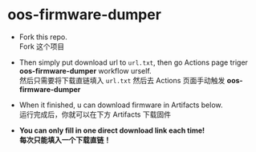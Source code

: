 # oos-firmware-dumper

- Fork this repo.  
Fork 这个项目

- Then simply put download url to `url.txt`, then go Actions page triger **oos-firmware-dumper** workflow urself.  
然后只需要将下载直链填入 `url.txt` 然后去 Actions 页面手动触发 **oos-firmware-dumper**  

- When it finished, u can download firmware in Artifacts below.  
运行完成后，你就可以在下方 Artifacts 下载固件

- **You can only fill in one direct download link each time!**  
**每次只能填入一个下载直链！**  